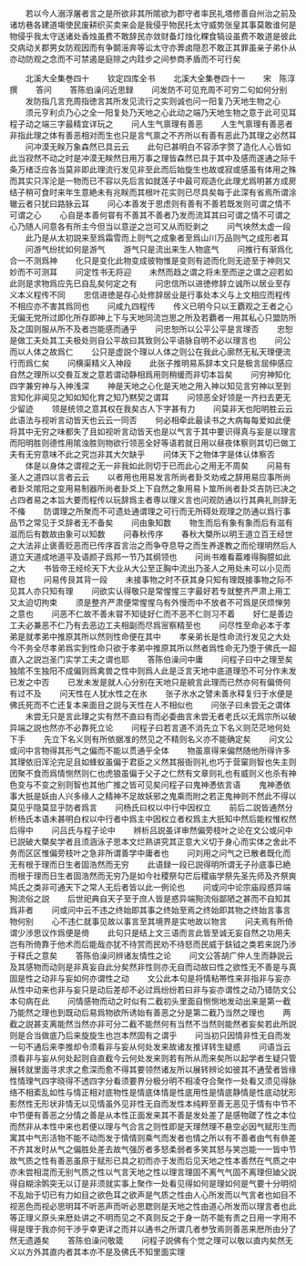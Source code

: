 <!-- { "loadSidebar": true } -->
　　若以今人溺浮屠者言之是所欲非其所隂欲为郡守者率民礼塔修善自州治之前及诸坊巷各建道塲使民废耕织买卖来会是我侵乎物民托太守威势张皇其事莫敢谁何是物侵乎我太守送诸处香烛虽费不敢辞民亦敛财备灯烛化粿食犒设虽费不敢道是彼此交病动关郡男女防观因而有争鬬滛奔等讼太守亦莾卤隠忍不敢正其罪虽亲子弟仆从亦动防观之念而不可禁遏是庭除之内跬步之间参商矛盾而不可行矣






　　北溪大全集巻四十
　　钦定四库全书
　　北溪大全集巻四十一
　　宋　陈淳　撰
　　答问
　　答陈伯澡问近思録
　　问发防不可见充周不可穷二句如何分别
　　发防指几言充周指徳言其所发见流行之实则诚也问一阳复乃天地生物之心
　　须元亨利贞乃心之全一阳复处乃天地之心此动之端乃天地生物之意于此可见耳程子动之端三字最精宜详玩之
　　问人生气禀理有善恶
　　人生气禀理有善恶者非指此理之体有善恶相对而生也只是言气禀之不齐所以有善有恶此乃其理之必然耳
　　问冲漠无眹万象森然已具云云
　　此句已甚明白不容添字赘了造化人心皆如此当寂然不动之时是冲漠无眹然日用万事之理皆森然已具于其中及感而遂通之际千条万绪泛应各当莫非即此理流行发见非至此而后始旋生也故或寂或感虽有体用之殊而其实只浑沦是一物而已不容以先后言如就莲子中最可观造化此理尤爲明甚方成房结子稍可食时来年生意絶未有兆眹而其根叶花实则已尽具矣每于此深有省焉所谓涂辙云者只犹曰路脉云耳
　　问心本善发于思虑则有善有不善若既发则可谓之情不可谓之心
　　心自是本善何甞有不善其不善者乃发而流耳其曰可谓之情不可谓之心乃随人问意各有所主今但当以意逆之岂可又从而贬剥之
　　问气坱然太虚一段
　　此乃是从太初説来至爲霜雪而上则气之成象者至爲山川万品则气之成形者耳
　　问游气纷扰如何是游气
　　游气只是流出来生人物底气
　　问推行有渐爲化合一不测爲神
　　化只是变化此物变成彼物惟是变则有迹而化则无迹至于神则又妙而不可测耳
　　问定性书无将迎
　　未然而趋之谓之将未至而逆之谓之迎若如此则是求物爲应先已自乱矣何定之有
　　问忠信所以进徳修辞立诚所以居业至存义本义程传不同
　　忠信进徳是存心处修辞居业是行事处本义与上文相应而程传不相应亦不害其爲同也
　　问咸九四程传
　　传义已明今只以王覇观之王者之心无偏无党所过即化所存即神上下与天地同流岂思之所及若覇者一用其私心只盟防所及之国则服从所不及者岂能感而通乎
　　问忠恕所以公平公平是言理否
　　忠恕是做工夫处其工夫极处则自公平故曰其致则公平语脉自明不必以理言也
　　问公而以人体之故爲仁
　　公只是虚説个理以人体之则公在我此心廓然无私天理便流行而爲仁矣
　　问横渠精义入神段
　　此张子推明易系辞本文只是极言屈伸感应自然之理所以交飬互发之意若谓动静相爲用则稍缓而非切本旨矣
　　问穷神知化四字兼穷神与入神浅深
　　神是天地之心化是天地之用入神以知见言穷神以至到言知化非闻见之知如知化育之知乃黙契之谓耳
　　问领恶全好领是一齐扫去更无少留迹
　　领是统领之意其权在我矣古人下字甚有力
　　问莫非天也阳明胜云云此语法与视听言动皆天也云云一同否
　　何必相牵此最读书之大病每每爱如此便将其中无穷之味都失了且如视听言动皆天也是以气言于其中要识得真与妄是以理言而阳明胜则德性用隂浊胜则物欲行领恶全好等语若就日用以昼夜体察则其切已做工夫有无穷意味不此之究岂非其大欠缺乎
　　问体天下之物体字是体认体察否
　　体是以身体之谓视之无一非我如此则切于已而此心之用无不周矣
　　问易有圣人之道四以言者云云
　　以者用也用易发言所尚者卦爻劝戒之辞用易应事所尚者卦爻隂阳之变用易制器所尚者卦爻上下自然之象用易卜筮所尚者卦爻吉防已决之占四者易之本旨大要而程传以玩辞爲主者専以理义言也问观防通以行其典礼则辞无不偹
　　防谓理之所聚而不可遗处通谓理之可行而无所碍处观理之防通以爲行事品节之常见于爻辞者无不备矣
　　问由象知数
　　物生而后有象有象而后有滋有滋而后有数故由象可以知数
　　问春秋传序
　　春秋大槩所以明王道立百王经世之大法非止褒善贬恶而已传序首言治之而争夺息导之而生养遂教之而伦理明然后人道立天道成地道平及语颜子爲邦一节乃其纲领也
　　问尚书难看葢难得胸臆如此之大
　　书皆帝王经纶天下大业从大公至正胸中流出乃圣人之用处未可以小见而窥也
　　问易传艮其背一段
　　未接事物之时不获其身只知有理既接事物之际不见其人亦只知有理
　　问欲实认得敬只是常惺惺三字最好若专就整齐严肃上用工又太迫切拘束
　　须是整齐严肃便常惺惺乌有外慢而中不放者不可爲是厌烦惮劳之意也
　　问恶不仁故不善未甞不知徒好仁而不恶不仁则习不着
　　好仁是善边工夫必兼恶不仁乃有去恶边工夫相副而尽爲宻察精至也
　　问尽性至命必本于孝弟是就孝弟中推原其所以然则性命便在其中
　　孝亲弟长是性命流行发见之大处今不务全尽孝弟爲实到性命只欲于孝弟中推原其所以然者爲性命无乃堕于佛氏一超直入之説岂圣门实学工夫之谓也耶
　　答陈伯澡问中庸
　　问程子曰中之理至矣独隂不生独阳不成偏则爲禽兽之性中则爲人此是泛言天地中底道理恐不可分作未发已发之中否
　　已发未发是就人心分别在天地只是綂言此理而已然亦何有偏倚何有过不及
　　问天性在人犹水性之在氷
　　张子氷水之譬未善氷释复归于水便是佛氏死而不亡还复本来面目之説与天性在人不相似也
　　问张子曰未尝无之谓体
　　未尝无只是言此理之实有然不直曰有而必委曲言未尝无者老氏以无爲宗所以破异端之説也然亦不必靠死立论
　　问程子曰若言道不消先立下名义则茫茫地何处下手
　　先立下名义则有所依据准的然见之不精则名义亦不能确定矣
　　问文公或问中言物得其形气之偏而不能以贯通乎全体
　　物虽禀得来偏然随他所得许多其理依旧浑沦完足且如蜂蚁虽偏于君臣之义然其报衙则礼也巧于营窠则智也失主则团聚不食而爲情恻然则仁也虎狼虽偏于父子之仁然有文章则礼也有威则义也杀有神色变与不变之别则智也其他广推之皆可见矣问程子曰鬼神慿依言语
　　鬼神慿依事大扺是妖由人兴多缘人之精神不足故妖邪之鬼乘而附之若正鬼神则不然此不得以莫见乎隐莫显乎防者爲言
　　问杨氏曰权以中行中因权立
　　前后二説皆通然分析杨氏本语未甚明白权以中行者中爲主中因权立者权爲主大扺知中然后能权惟权然后得中
　　问吕氏与程子论中
　　辨析吕説虽详审然偏旁枝叶之论在文公或问中已説破大槩矣学者且须涵泳子思本文烂熟讲究其正意大义切于身心而实体之舍此不务而区区惟偏旁枝叶之急非所谓善学中庸者也
　　问刘用之问气之已散者既化而无有根于理而日生者固浩然而无穷
　　此语録一段已説得明所谓无子孙底事已絶而根于理而日生者固浩然而无穷乃是如今社稷祭勾芒后稷庙学祭先圣先师及齐祭爽鸠氏之类非可通天下之常人无后者皆以此一例论也
　　问或问中论宗庙段惑异端狥流俗之説
　　后世祀典自天子至于庶人皆是惑异端狥流俗鄙陋之甚而不自知其爲非者
　　问或问中云不违之终始即其事之终始至焉之终始即其物之终始言事言物何别
　　心不违仁就事见故以事言至其境界是实地故以物言
　　问夫焉有所倚谓少渉思议作爲便是倚
　　此句只是结上文三语而言此皆至诚无妄自然之功用夫岂有所倚靠于他术而后能哉亦犹不待赏而民劝不待怒而民威于鈇钺之类若来説乃渉于释氏之意矣
　　答陈伯澡问辨诸友情性之论
　　问文公答胡广仲人生而静説云及其感物而动则是非真妄自此分矣然非性则亦无自而动故曰性之欲性无不善是与真固是性之动非与妄如何亦谓性之动
　　文公此本句是将情粘帯性来非指非与妄亦从性中动来也非与妄只是动后差却不必过爲纷纷若曰非与妄亦谓性之动乃错防文公本句病在此
　　问情感物而动之时似有二截初头里面自恻恻地发动出来是第一截乃能然之理也到既动后易爲物欲所诱始有善恶之分是第二截乃当然之理也
　　两截之説甚支离能然当然亦非可分二截不能然何有当然不当然则能然者妄矣若此所説则是合当做底乃后来旋旋生也岂本然固有之谓乎
　　问当初只因情非性无自而发一句不通后来李推却令须看非与妄从何处发来故诸友推详转生疑惑
　　问语当云须看非与妄从何处起则自直截今云何处发来则若有所从而来矣所以起学者生疑只管展转就里面寻求求之愈深而愈不得其要领然诸友所以展转辨论如彼其不通莹者皆缘性情理气四字晓得不透四字分看须要界分极分明不相凌夺合聚作一处看又须见得脉络不相紊乱如性与情正相对底物性是情底体情是性底用性是情底静情是性底动犹形影然性无形状非情无以见情虽外见非性无自而发性本纯粹至善无恶见于情有中节不中节便有善恶之分情之善是从本性正面发来其不善是发处差了是感物蹉了性之本位而然非从本性中来也若便以理与气合言之则性即是天理然理不悬空必因气赋形生而寓其中气形活物不能不动而发于情情则乘气而发者也情之所以有不善者由气有叅差不齐其发时从气之偏胜处差去故气强厉者多怒柔弱者多笑其怒与笑岂能一一皆中节故气质之性有善恶虽原于赋形已具之初而亦于发而后见天地之性本善然在气质之中亦未尝相混而无别气质之性以气言天地之性以理言理固不离气气固不离理但廸父説得自糊涂鹘突无以订是非须就实事上聚作一处看见得如何是理如何是气要十分明彻不乱始于切已有力如目之欲色耳之欲声是气质之性由人心所发而以气言者也如目不视恶色而视必思明耳不听恶声而听必思聦则是天地之性由道心所发而以理言者也此等正理义原头来厯处讲之不明而见之不真则反之于身一防不能有责之日用一字用不得是理于我亦何干渉乎幸更详之而并以通书之所谓几者参攷焉则善恶来厯所由分了然无遗遁矣
　　答陈伯澡问敬箴
　　问程子説佛有个觉之理可以敬以直内矣然无义以方外其直内者其本亦不是及佛氏不知里面实理

